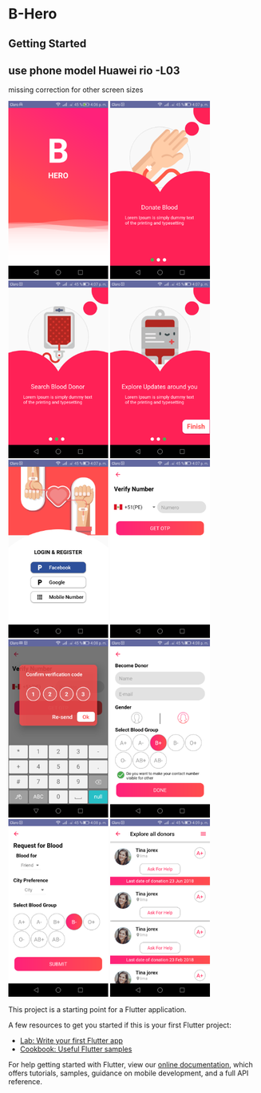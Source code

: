 # B-Hero
## Getting Started

## use phone model Huawei rio -L03
missing correction  for other screen sizes

<img src="foto1.png" alt="img" width="200"/>
<img src="foto2.png" alt="img" width="200"/>
<img src="foto3.png" alt="img" width="200"/>
<img src="foto4.png" alt="img" width="200"/>
<img src="foto5.png" alt="img" width="200"/>
<img src="foto6.png" alt="img" width="200"/>
<img src="foto7.png" alt="img" width="200"/>
<img src="foto8.png" alt="img" width="200"/>
<img src="foto9.png" alt="img" width="200"/>
<img src="foto10.png" alt="img" width="200"/>




This project is a starting point for a Flutter application.

A few resources to get you started if this is your first Flutter project:

- [Lab: Write your first Flutter app](https://flutter.io/docs/get-started/codelab)
- [Cookbook: Useful Flutter samples](https://flutter.io/docs/cookbook)

For help getting started with Flutter, view our 
[online documentation](https://flutter.io/docs), which offers tutorials, 
samples, guidance on mobile development, and a full API reference.
